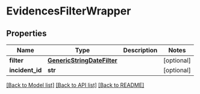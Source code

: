 # EvidencesFilterWrapper

## Properties
Name | Type | Description | Notes
------------ | ------------- | ------------- | -------------
**filter** | [**GenericStringDateFilter**](GenericStringDateFilter.md) |  | [optional] 
**incident_id** | **str** |  | [optional] 

[[Back to Model list]](README.md#documentation-for-models) [[Back to API list]](../README.md#documentation-for-api-endpoints) [[Back to README]](../README.md)



